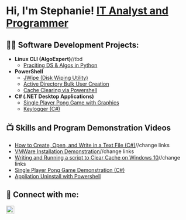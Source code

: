 <h1>Hi, I'm Stephanie! <a href="https://www.linkedin.com/in/stephanie-i234">IT Analyst and</a> <br/><a href="https://github.com/stephanie-i234">Programmer</a>

<h2>👨‍💻 Software Development Projects:</h2>

- <b>Linux CLI (AlgoExpert)</b>//tbd
  - [Praciting DS & Algos in Python](https://github.com/joshmadakor1/Algorithms-Practice)
- <b>PowerShell</b>
  - [JWipe (Disk Wiping Utility)](https://github.com/joshmadakor1/Jwipe.PowerShell)
  - [Active Directory Bulk User Creation](https://github.com/joshmadakor1/AD_PS)
  - [Cache Clearing via Powershell](https://github.com/stephanie-i234/PowerShell-Cache-Clearing-)
- <b>C# (.NET Desktop Applications)</b>
  - [Single Player Pong Game with Graphics](https://github.com/stephanie-i234/Single_Player_Pong)
  - [Keylogger (C#)](https://github.com/stephanie-i234/Keylogger)

<h2>📺 Skills and Program Demonstration Videos</h2>

- [How to Create, Open, and Write in a Text File (C#)](https://www.youtube.com/watch?v=uHy3oM7NnoU)//change links
- [VMWare Installation Demonstration](https://www.youtube.com/watch?v=N-L9hklSlNk)//change links
- [Writing and Running a script to Clear Cache on Windows 10](https://www.youtube.com/watch?v=N-L9hklSlNk)//change links
- [Single Player Pong Game Demonstration (C#)](https://youtu.be/6Rio8jxRD-I)
- [Appliation Uninstall with Powershell](https://youtu.be/K8rcOuJuIII)

<h2> 🤳 Connect with me:</h2>



[<img align="left" alt="Stephanie Itulua | LinkedIn" width="22px" src="https://cdn.jsdelivr.net/npm/simple-icons@v3/icons/linkedin.svg" />][linkedin]





[linkedin]: https://www.linkedin.com/in/stephanie-i234
